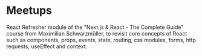 # Meetups

React Refresher module of the "Next.js & React - The Complete Guide" course from Maximilian Schwarzmüller, to revisit core concepts of React such as components, props, events, state, routing, css modules, forms, http requests, useEffect and context.
